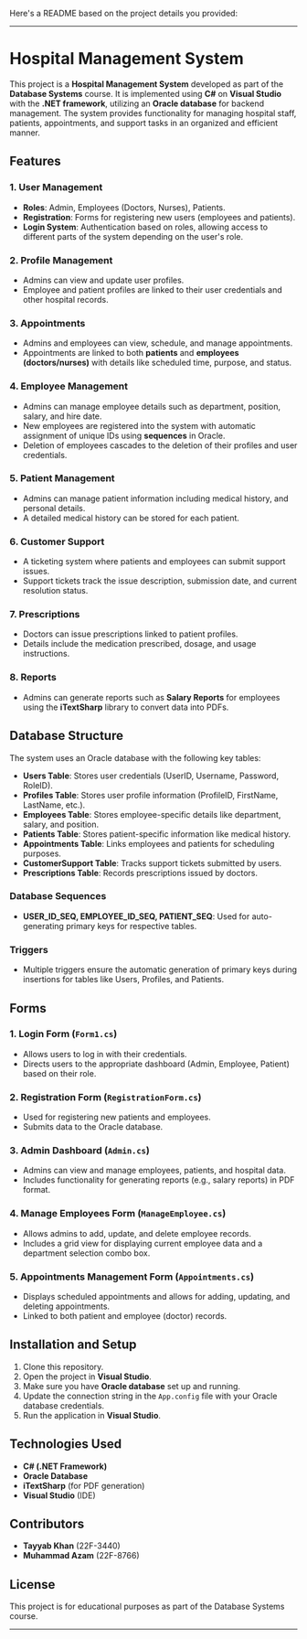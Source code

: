 Here's a README based on the project details you provided:

---

# Hospital Management System

This project is a **Hospital Management System** developed as part of the **Database Systems** course. It is implemented using **C#** on **Visual Studio** with the **.NET framework**, utilizing an **Oracle database** for backend management. The system provides functionality for managing hospital staff, patients, appointments, and support tasks in an organized and efficient manner.

## Features

### 1. **User Management**
   - **Roles**: Admin, Employees (Doctors, Nurses), Patients.
   - **Registration**: Forms for registering new users (employees and patients).
   - **Login System**: Authentication based on roles, allowing access to different parts of the system depending on the user's role.

### 2. **Profile Management**
   - Admins can view and update user profiles.
   - Employee and patient profiles are linked to their user credentials and other hospital records.

### 3. **Appointments**
   - Admins and employees can view, schedule, and manage appointments.
   - Appointments are linked to both **patients** and **employees (doctors/nurses)** with details like scheduled time, purpose, and status.

### 4. **Employee Management**
   - Admins can manage employee details such as department, position, salary, and hire date.
   - New employees are registered into the system with automatic assignment of unique IDs using **sequences** in Oracle.
   - Deletion of employees cascades to the deletion of their profiles and user credentials.

### 5. **Patient Management**
   - Admins can manage patient information including medical history, and personal details.
   - A detailed medical history can be stored for each patient.

### 6. **Customer Support**
   - A ticketing system where patients and employees can submit support issues.
   - Support tickets track the issue description, submission date, and current resolution status.

### 7. **Prescriptions**
   - Doctors can issue prescriptions linked to patient profiles.
   - Details include the medication prescribed, dosage, and usage instructions.

### 8. **Reports**
   - Admins can generate reports such as **Salary Reports** for employees using the **iTextSharp** library to convert data into PDFs.
   
## Database Structure

The system uses an Oracle database with the following key tables:
- **Users Table**: Stores user credentials (UserID, Username, Password, RoleID).
- **Profiles Table**: Stores user profile information (ProfileID, FirstName, LastName, etc.).
- **Employees Table**: Stores employee-specific details like department, salary, and position.
- **Patients Table**: Stores patient-specific information like medical history.
- **Appointments Table**: Links employees and patients for scheduling purposes.
- **CustomerSupport Table**: Tracks support tickets submitted by users.
- **Prescriptions Table**: Records prescriptions issued by doctors.

### Database Sequences
- **USER_ID_SEQ, EMPLOYEE_ID_SEQ, PATIENT_SEQ**: Used for auto-generating primary keys for respective tables.

### Triggers
- Multiple triggers ensure the automatic generation of primary keys during insertions for tables like Users, Profiles, and Patients.

## Forms

### 1. **Login Form** (`Form1.cs`)
   - Allows users to log in with their credentials.
   - Directs users to the appropriate dashboard (Admin, Employee, Patient) based on their role.

### 2. **Registration Form** (`RegistrationForm.cs`)
   - Used for registering new patients and employees.
   - Submits data to the Oracle database.

### 3. **Admin Dashboard** (`Admin.cs`)
   - Admins can view and manage employees, patients, and hospital data.
   - Includes functionality for generating reports (e.g., salary reports) in PDF format.

### 4. **Manage Employees Form** (`ManageEmployee.cs`)
   - Allows admins to add, update, and delete employee records.
   - Includes a grid view for displaying current employee data and a department selection combo box.

### 5. **Appointments Management Form** (`Appointments.cs`)
   - Displays scheduled appointments and allows for adding, updating, and deleting appointments.
   - Linked to both patient and employee (doctor) records.

## Installation and Setup

1. Clone this repository.
2. Open the project in **Visual Studio**.
3. Make sure you have **Oracle database** set up and running.
4. Update the connection string in the `App.config` file with your Oracle database credentials.
5. Run the application in **Visual Studio**.

## Technologies Used
- **C# (.NET Framework)**
- **Oracle Database**
- **iTextSharp** (for PDF generation)
- **Visual Studio** (IDE)

## Contributors
- **Tayyab Khan** (22F-3440)
- **Muhammad Azam** (22F-8766)

## License
This project is for educational purposes as part of the Database Systems course.

---
